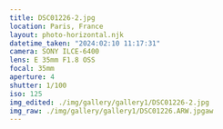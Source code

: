 ```yaml
---
title: DSC01226-2.jpg
location: Paris, France
layout: photo-horizontal.njk
datetime_taken: "2024:02:10 11:17:31"
camera: SONY ILCE-6400
lens: E 35mm F1.8 OSS
focal: 35mm
aperture: 4
shutter: 1/100
iso: 125
img_edited: ./img/gallery/gallery1/DSC01226-2.jpg
img_raw: ./img/gallery/gallery1/DSC01226.ARW.jpgaw
---
```

